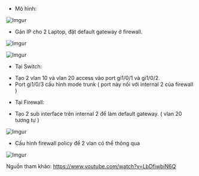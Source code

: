 - Mô hình:

![Imgur](https://i.imgur.com/RQORyUQ.png)

- Gán IP cho 2 Laptop, đặt default gateway ở firewall.

![Imgur](https://i.imgur.com/OTRKTu3.png)

![Imgur](https://i.imgur.com/ZFMPjrd.png)

- Tại Switch: 
+ Tạo 2 vlan 10 và vlan 20 access vào port gi1/0/1 và gi1/0/2.
+ Port gi1/0/3 cấu hình mode trunk ( port này nối với internal 2 của firewall ) 

- Tại Firewall:
+ Tạo 2 sub interface trên internal 2 để làm default gateway. ( vlan 20 tương tự )

![Imgur](https://i.imgur.com/0p0Ey37.png)

+ Cấu hình firewall policy để 2 vlan có thể thông qua

![Imgur](https://i.imgur.com/UCap11d.png)

Nguồn tham khảo: https://www.youtube.com/watch?v=LbDfiwbiN6Q
